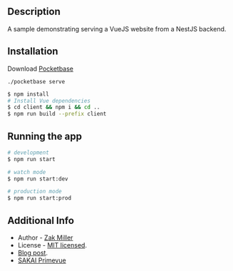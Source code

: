 ## Description

A sample demonstrating serving a VueJS website from a NestJS backend.

## Installation

Download [Pocketbase](https://github.com/pocketbase/pocketbase/releases)

`./pocketbase serve`

```bash
$ npm install
# Install Vue dependencies
$ cd client && npm i && cd ..
$ npm run build --prefix client
```

## Running the app

```bash
# development
$ npm run start

# watch mode
$ npm run start:dev

# production mode
$ npm run start:prod
```

## Additional Info

- Author - [Zak Miller](https://zakmiller.com)
- License - [MIT licensed](LICENSE).
- [Blog post](https://www.zakmiller.com/code/serve-vue-with-nest/).
- [SAKAI Primevue](https://sakai.primevue.org/uikit/misc)